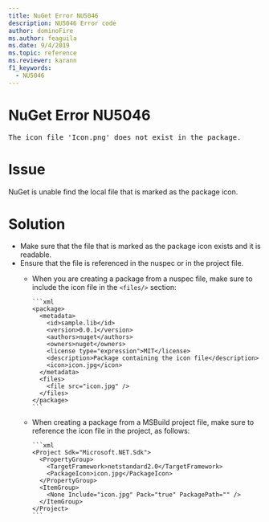```yaml
---
title: NuGet Error NU5046
description: NU5046 Error code
author: dominoFire
ms.author: feaguila
ms.date: 9/4/2019
ms.topic: reference
ms.reviewer: karann
f1_keywords: 
  - NU5046
---
```


# NuGet Error NU5046

<pre>The icon file 'Icon.png' does not exist in the package.</pre>


# Issue

NuGet is unable find the local file that is marked as the package icon.


# Solution

- Make sure that the file that is marked as the package icon exists and it is readable.
- Ensure that the file is referenced in the nuspec or in the project file.
  * When you are creating a package from a nuspec file, make sure to include the icon file in the `<files/>` section:

        ```xml
        <package>
          <metadata>
            <id>sample.lib</id>
            <version>0.0.1</version>
            <authors>nuget</authors>
            <owners>nuget</owners>
            <license type="expression">MIT</license>
            <description>Package containing the icon file</description>
            <icon>icon.jpg</icon>
          </metadata>
          <files>
            <file src="icon.jpg" />
          </files>
        </package>
        ```

  * When creating a package from a MSBuild project file, make sure to reference the icon file in the project, as follows:

        ```xml
        <Project Sdk="Microsoft.NET.Sdk">
          <PropertyGroup>
            <TargetFramework>netstandard2.0</TargetFramework>
            <PackageIcon>icon.jpg</PackageIcon>
          </PropertyGroup>
          <ItemGroup>
            <None Include="icon.jpg" Pack="true" PackagePath="" />
          </ItemGroup>
        </Project>
        ```